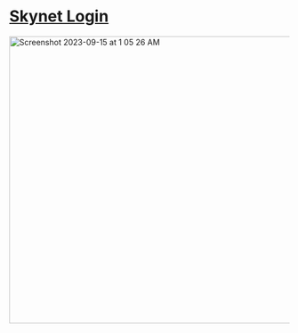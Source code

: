 # <a href="https://login.jessejesse.com">Skynet Login</a>
<img width="516" alt="Screenshot 2023-09-15 at 1 05 26 AM" src="https://github.com/sudo-self/skynet/assets/119916323/41f4b6c4-ddfa-4e99-9159-ac9f337db398">


